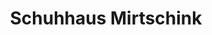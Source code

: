 ---
title: "Schuhhaus Mirtschink"
url: /schirgiswalde-kirschau/schuhhaus-mirtschink/
shop: Schuhe
---